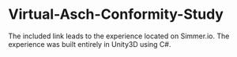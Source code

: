 # Virtual-Asch-Conformity-Study
The included link leads to the experience located on Simmer.io. The experience was built entirely in Unity3D using C#.
